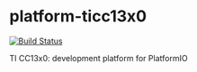 # platform-ticc13x0
[![Build Status](https://travis-ci.org/nanosonde/platform-ticc13x0.svg?branch=master)](https://travis-ci.org/nanosonde/platform-ticc13x0)

TI CC13x0: development platform for PlatformIO 
